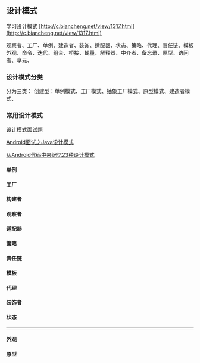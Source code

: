 ## 设计模式

学习设计模式
[http://c.biancheng.net/view/1317.html](http://c.biancheng.net/view/1317.html)

观察者、工厂、单例、建造者、装饰、适配器、状态、策略、代理、责任链、模板
外观、命令、迭代、组合、桥接、蝇量、解释器、中介者、备忘录、原型、访问者、享元、

### 设计模式分类

分为三类：
创建型：单例模式、工厂模式、抽象工厂模式、原型模式、建造者模式、


### 常用设计模式

[设计模式面试题](https://juejin.cn/post/6844904125721772039#heading-33)

[](https://juejin.cn/post/6844904125721772039#heading-70)

[Android面试之Java设计模式](https://juejin.cn/post/6844903591686176776)

[从Android代码中来记忆23种设计模式](https://www.jianshu.com/p/1a9f571ad7c0)


#### 单例

#### 工厂

#### 构建者

#### 观察者

#### 适配器

#### 策略

#### 责任链

#### 模板

#### 代理

#### 装饰者

#### 状态
-------------------

#### 外观

#### 原型
